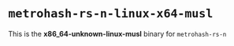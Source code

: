 # `metrohash-rs-n-linux-x64-musl`

This is the **x86_64-unknown-linux-musl** binary for `metrohash-rs-n`
